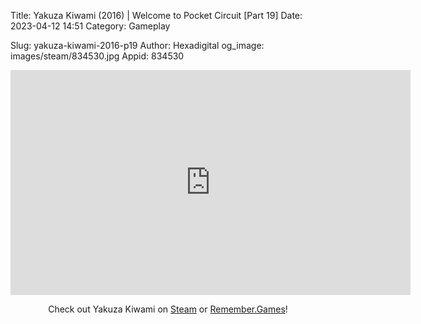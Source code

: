 Title: Yakuza Kiwami (2016) | Welcome to Pocket Circuit [Part 19]
Date: 2023-04-12 14:51
Category: Gameplay

Slug: yakuza-kiwami-2016-p19
Author: Hexadigital
og_image: images/steam/834530.jpg
Appid: 834530

<center><iframe src="https://www.youtube.com/embed/Xqzo9NIqyWg?feature=oembed" allow="accelerometer; autoplay; encrypted-media; gyroscope; picture-in-picture" width="640" height="360" frameborder="0"></iframe>

Check out Yakuza Kiwami on [Steam](https://store.steampowered.com/app/834530/?curator_clanid=34633900) or [Remember.Games](https://remember.games/game/342/)!</center>